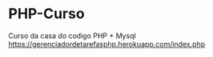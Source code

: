 # PHP-Curso
Curso da casa do codigo PHP + Mysql
https://gerenciadordetarefasphp.herokuapp.com/index.php
